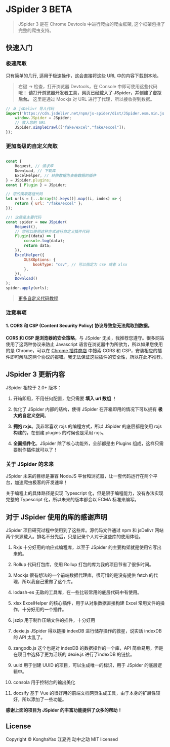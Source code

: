 # JSpider 3 BETA

> JSpider 3 是在 Chrome Devtools 中进行爬虫的爬虫框架, 这个框架包括了完整的爬虫支持。

## 快速入门

### 极速爬取

只有简单的几行, 适用于极速操作，这会直接将这些 URL 中的内容下载到本地。

> 右键 -> 检查，打开浏览器 Devtools，在 Console 中即可使用这些代码哦！
> **请打开浏览器开发者工具，网页已经载入了 JSpider，并创建了虚拟后台。**
> 这里是通过 Mockjs 对 URL 进行了代理，所以接收得到数据。

```js
// 从 jsDelivr 导入代码
import('https://cdn.jsdelivr.net/npm/js-spider/dist/JSpider.esm.min.js').then(({default:JSpider})=>{
    window.JSpider = JSpider;
    // 放入您的 URL
    JSpider.simpleCrawl(["fake/excel","fake/excel"]);
});
```


### 更加高级的自定义爬取

```js

const {
    Request, // 请求库
    Download, // 下载库
    ExcelHelper, // 转换数据为表格数据的插件
} = JSpider.plugins;
const { Plugin } = JSpider;

// 您的爬取路径代码
let urls = [...Array(5).keys()].map((i, index) => {
    return { url: "/fake/excel" };
});

//! 这些是主要代码
const spider = new JSpider(
    Request(),
    // 您可以使用这种方式进行自定义插件代码
    Plugin((data) => {
        console.log(data);
        return data;
    }),
    ExcelHelper({
        XLSXOptions: {
            bookType: "csv", // 可以指定为 csv 或者 xlsx
        },
    }),
    Download()
);
spider.apply(urls);

```

> [更多自定义代码教程](/zh-cn/quickstart)

### 注意事项

#### 1. **CORS 和 CSP (Content Security Policy) 协议导致您无法爬取到数据。**

**CORS 和 CSP 是浏览器的安全策略**，与 JSpider 无关，我推荐您遵守。很多网站使用了这两种协议来防止 Javascript 语言在浏览器中为所欲为，所以如果您使用的是 Chrome，可以在 [Chrome 插件商店](https://chrome.google.com/webstore/category/extensions?hl=zh-CN) 中搜索 CORS 和 CSP，安装相应的插件即可解除这两个协议的报错。我无法保证这些插件的安全性，所以在此不推荐。

## JSpider 3 更新内容

JSpider 相较于 2.0+ 版本：

1. 开箱即用，不用任何配置，您只需要 **填入 url 数组** ！

2. 优化了 JSpider 内部的结构，使得 JSpider 在开箱即用的情况下可以拥有 **极大的自定义空间**。

3. **拥抱 rxjs**。我非常喜欢 rxjs 的编程方式，所以 JSpider 的底层都是使用 rxjs 构建的，在创建 plugins 的时候也是采用 rxjs。

4. **全面插件化**。JSpider 除了核心功能外，全部都是由 Plugins 组成，这样只需要制作插件就可以了！

### 关于 JSpider 的未来

JSpider 未来的目标是兼容 NodeJS 平台和浏览器，让一套代码运行在两个平台，加速爬虫极客的开发速率！

关于编程上的具体路径是实现 Typescript 化，但是限于编程能力，没有办法实现完整的 Typescript 化，所以未来的版本都会以 ECMA 标准来编写。

## **对于 JSpider 使用的库的感谢声明**

JSpider 项目研究过程中使用到了这些库。源代码文件通过 npm 和 jsDelivr 网站两个来源载入。排名不分先后，只是记录个人对于这些库的使用体验。

1. Rxjs 十分好用的响应式编程库，以至于 JSpider 的主要构架就是使用它写出来的。

2. Rollup 代码打包库，使用 Rollup 打包的库为我的项目节省了很多时间。

3. Mockjs 很有想法的一个前端数据代理库，很可惜的是没有提供 fetch 的代理，所以我自己重做了这个库。

4. lodash-es 无敌的工具库，在一些比较常用的底层代码中有使用。

5. xlsx ExcelHelper 的核心插件，用于从对象数据直接构建 Excel 常用文件的操作，十分好用的一个插件。

6. jszip 用于制作压缩文件的插件，十分好用

7. dexie.js JSpider 得以链接 indexDB 进行储存操作的救星，说实话 indexDB 的 API 太乱了。

8. zangodb.js 这个也是对 indexDB 的数据操作的一个库，API 简单易用，但是在项目中选择了更为活跃的 dexie.js 进行了indexDB 的链接。

9. uuid 用于创建 UUID 的项目，可以生成唯一的标识，用于 JSpider 的底层逻辑中。

10. consola 用于控制台的输出美化

11. docsify 基于 Vue 的很好用的前端文档网页生成工具，由于本身的扩展性较好，所以添加了一些功能。

**感谢上面的项目为 JSpider 的丰富功能提供了众多的帮助！**

## License

 Copyright © KonghaYao 江夏尧 动中之动 MIT licensed
